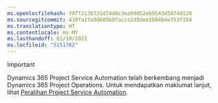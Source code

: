 ```yaml
---
ms.openlocfilehash: f97f213b731d74d8c3ea9d852eb9543d5874d120
ms.sourcegitcommit: 418fa1fe9d605b8faccc2d5dee1b04b4e753f194
ms.translationtype: HT
ms.contentlocale: ms-MY
ms.lasthandoff: 02/10/2021
ms.locfileid: "5151762"
---
```

> [!IMPORTANT]
> Dynamics 365 Project Service Automation telah berkembang menjadi Dynamics 365 Project Operations. Untuk mendapatkan maklumat lanjut, lihat [Peralihan Project Service Automation](https://dynamics.microsoft.com/en-us/project-service-automation/overview/).
